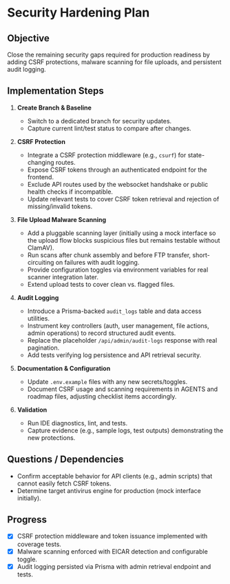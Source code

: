 # Security Hardening Plan

## Objective

Close the remaining security gaps required for production readiness by adding CSRF protections, malware scanning for file uploads, and persistent audit logging.

## Implementation Steps

1. **Create Branch & Baseline**
   - Switch to a dedicated branch for security updates.
   - Capture current lint/test status to compare after changes.

2. **CSRF Protection**
   - Integrate a CSRF protection middleware (e.g., `csurf`) for state-changing routes.
   - Expose CSRF tokens through an authenticated endpoint for the frontend.
   - Exclude API routes used by the websocket handshake or public health checks if incompatible.
   - Update relevant tests to cover CSRF token retrieval and rejection of missing/invalid tokens.

3. **File Upload Malware Scanning**
   - Add a pluggable scanning layer (initially using a mock interface so the upload flow blocks suspicious files but remains testable without ClamAV).
   - Run scans after chunk assembly and before FTP transfer, short-circuiting on failures with audit logging.
   - Provide configuration toggles via environment variables for real scanner integration later.
   - Extend upload tests to cover clean vs. flagged files.

4. **Audit Logging**
   - Introduce a Prisma-backed `audit_logs` table and data access utilities.
   - Instrument key controllers (auth, user management, file actions, admin operations) to record structured audit events.
   - Replace the placeholder `/api/admin/audit-logs` response with real pagination.
   - Add tests verifying log persistence and API retrieval security.

5. **Documentation & Configuration**
   - Update `.env.example` files with any new secrets/toggles.
   - Document CSRF usage and scanning requirements in AGENTS and roadmap files, adjusting checklist items accordingly.

6. **Validation**
   - Run IDE diagnostics, lint, and tests.
   - Capture evidence (e.g., sample logs, test outputs) demonstrating the new protections.

## Questions / Dependencies

- Confirm acceptable behavior for API clients (e.g., admin scripts) that cannot easily fetch CSRF tokens.
- Determine target antivirus engine for production (mock interface initially).

## Progress

- [x] CSRF protection middleware and token issuance implemented with coverage tests.
- [x] Malware scanning enforced with EICAR detection and configurable toggle.
- [x] Audit logging persisted via Prisma with admin retrieval endpoint and tests.
